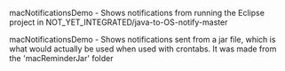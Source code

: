 macNotificationsDemo - Shows notifications from running the Eclipse project in NOT_YET_INTEGRATED/java-to-OS-notify-master

macNotificationsDemo - Shows notifications sent from a jar file, which is what would actually be used
when used with crontabs.  It was made from the 'macReminderJar' folder
